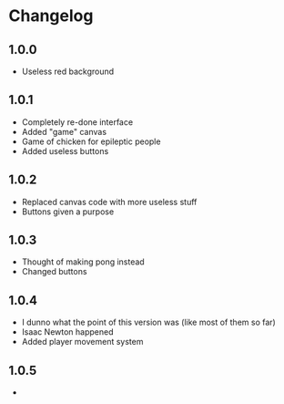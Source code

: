 # Changelog
## 1.0.0
* Useless red background
## 1.0.1
* Completely re-done interface
* Added "game" canvas
* Game of chicken for epileptic people
* Added useless buttons
## 1.0.2
* Replaced canvas code with more useless stuff
* Buttons given a purpose
## 1.0.3
* Thought of making pong instead
* Changed buttons
## 1.0.4
* I dunno what the point of this version was (like most of them so far)
* Isaac Newton happened
* Added player movement system
## 1.0.5
* 
